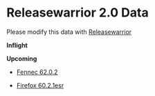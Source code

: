 

Releasewarrior 2.0 Data
=======================

Please modify this data with [Releasewarrior](https://github.com/mozilla-releng/releasewarrior-2.0)

**Inflight**

**Upcoming**

* [Fennec 62.0.2](/upcoming/fennec/fennec-release-62.0.2.md)

* [Firefox 60.2.1esr](/upcoming/firefox/firefox-esr60-60.2.1esr.md)

